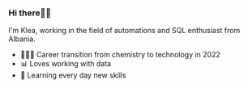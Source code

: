 ### Hi there🖖🏻

I'm Klea, working in the field of automations and SQL enthusiast from Albania.


- 👩🏻‍💻 Career transition from chemistry to technology in 2022
- 📊 Loves working with data
- 📓 Learning every day new skills
